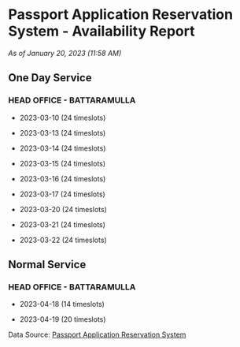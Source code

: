 # Passport Application Reservation System - Availability Report

*As of January 20, 2023 (11:58 AM)*

## One Day Service

### HEAD OFFICE - BATTARAMULLA

* 2023-03-10 (24 timeslots)

* 2023-03-13 (24 timeslots)

* 2023-03-14 (24 timeslots)

* 2023-03-15 (24 timeslots)

* 2023-03-16 (24 timeslots)

* 2023-03-17 (24 timeslots)

* 2023-03-20 (24 timeslots)

* 2023-03-21 (24 timeslots)

* 2023-03-22 (24 timeslots)

## Normal Service

### HEAD OFFICE - BATTARAMULLA

* 2023-04-18 (14 timeslots)

* 2023-04-19 (20 timeslots)

Data Source: [Passport Application Reservation System](https://eservices.immigration.gov.lk:8443/appointment/pages/reservationApplication.xhtml)